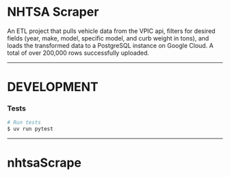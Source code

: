 # NHTSA Scraper

An ETL project that pulls vehicle data from the VPIC api, filters for desired fields (year, make, model, specific model, and curb weight in tons), and loads the transformed data to a PostgreSQL instance on Google Cloud. A total of over 200,000 rows successfully uploaded.

---

# DEVELOPMENT

### Tests

```bash
# Run tests
$ uv run pytest
```

---
# nhtsaScrape
